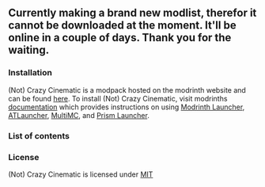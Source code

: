 ## Currently making a brand new modlist, therefor it cannot be downloaded at the moment. It'll be online in a couple of days. Thank you for the waiting.



### Installation
(Not) Crazy Cinematic is a modpack hosted on the modrinth website and can be found [here](https://modrinth.com/project/(not)-crazy-cinematic). To install (Not) Crazy Cinematic, visit modrinths [documentation](https://docs.modrinth.com/docs/modpacks/playing_modpacks/) which provides instructions on using [Modrinth Launcher](https://modrinth.com/app), [ATLauncher](https://atlauncher.com/about), [MultiMC](https://multimc.org/), and [Prism Launcher](https://prismlauncher.org/).

### List of contents

### License
(Not) Crazy Cinematic is licensed under [MIT](LICENSE.md)
